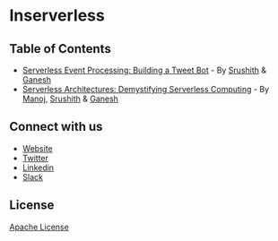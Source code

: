 # Inserverless



## Table of Contents

* [Serverless Event Processing: Building a Tweet Bot](https://github.com/CodeOpsTech/ebook/blob/master/docs/build-a-tweet-bot.md) - By [Srushith](https://twitter.com/SrushithR) & [Ganesh](https://twitter.com/GSamarthyam) 
* [Serverless Architectures: Demystifying Serverless Computing]() - By [Manoj](), [Srushith](https://twitter.com/SrushithR) & [Ganesh](https://twitter.com/GSamarthyam)

## Connect with us

* [Website](http://inserverless.com)
* [Twitter](http://twitter.com/inserverless)
* [Linkedin](https://www.linkedin.com/company/codeops-technologies)
* [Slack](https://codeopstech.herokuapp.com/)

## License

[Apache License](https://github.com/CodeOpsTech/ebook/blob/master/LICENSE)
